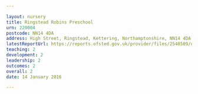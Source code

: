 ```yaml
---

layout: nursery
title: Ringstead Robins Preschool
urn: 220004
postcode: NN14 4DA
address: High Street, Ringstead, Kettering, Northamptonshire, NN14 4DA
latestReportUrl: https://reports.ofsted.gov.uk/provider/files/2540509/urn/220004.pdf
teaching: 2
development: 2
leadership: 2
outcomes: 2
overall: 2
date: 14 January 2016

---
```

